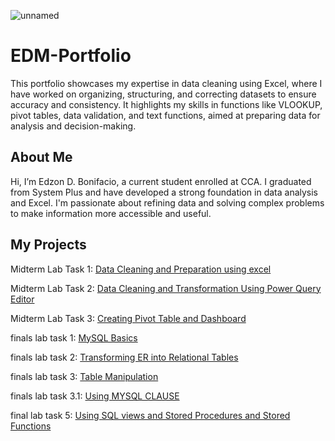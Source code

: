 
![unnamed](https://github.com/user-attachments/assets/9bb1f4ea-22f4-404a-bd67-62def092f04e)


# EDM-Portfolio
This portfolio showcases my expertise in data cleaning using Excel, where I have worked on organizing, structuring, and correcting datasets to ensure accuracy and consistency. It highlights my skills in functions like VLOOKUP, pivot tables, data validation, and text functions, aimed at preparing data for analysis and decision-making.

## About Me
Hi, I’m Edzon D. Bonifacio, a current student enrolled at CCA. I graduated from System Plus and have developed a strong foundation in data analysis and Excel. I'm passionate about refining data and solving complex problems to make information more accessible and useful.

## My Projects
Midterm Lab Task 1: [Data Cleaning and Preparation using excel](Midterm%20Lab%20Task%201/task1.md)

Midterm Lab Task 2: [Data Cleaning and Transformation Using Power Query Editor ](Midterm%20Lab%20Task%202/task1)

Midterm Lab Task 3: [Creating Pivot Table and Dashboard](Midterm%20Task%203)

finals lab task 1: [MySQL Basics](finals%20lab%20task%201/README.md)

finals lab task 2: [Transforming ER into Relational Tables](finals%20lab%20task%202)

finals lab task 3: [Table Manipulation](finals%20lab%20task%203)

finals lab task 3.1: [Using MYSQL CLAUSE](https://github.com/zon0901/EDM-Portfolio/tree/main/final-lab-task-3.1)

final lab task 5: [Using SQL views and Stored Procedures and Stored Functions](https://zon0901.github.io/final-lab-task-5/)
